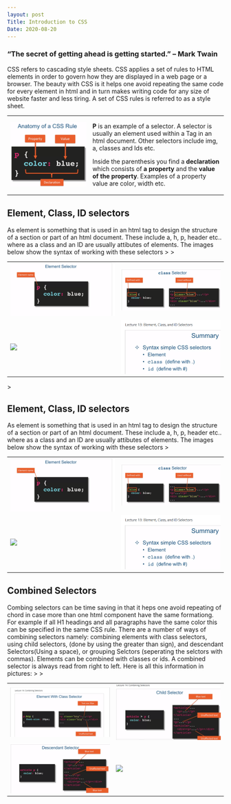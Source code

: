 ```yaml
---
layout: post 
Title: Introduction to CSS
Date: 2020-08-20
---
```

<h3>“The secret of getting ahead is getting started.” – Mark Twain</h3> 

CSS refers to cascading style sheets. CSS applies a set of rules to HTML elements in order to govern how they are displayed in a web page or a browser. The beauty with CSS is it helps one avoid repeating the same code for every element in html and in turn makes writing code for any size of website faster and less tiring. A set of CSS rules is referred to as a style sheet.
<table class="w3-table">
  <tr>
    <td><img src="/images/cssruleanatomy.png"></td>
    <td><p><b>P</b> is an example of a selector. A selector is usually an element used within a Tag in an html document. Other selectors include img, a, classes and Ids etc.</p><p>Inside the parenthesis you find a <b>declaration </b> which consists of <b>a property</b> and the <b>value of the property</b>. Examples of a property value are color, width etc.</p></td>
  </tr>
 
</table>

<h2>Element, Class, ID selectors</h2>
As element is something that is used in an html tag to design the structure of a section or part of an html document. These include a, h, p, header etc.. where as a class and an ID are usually attibutes of elements. 
The images below show the syntax of working with these selectors
<Table>
  <tr>
    <td><img src = "/images/elementselector.png"></td> <td><img src = "/images/classselector.png"></td>
    </tr>>
    <tr> 
      <td><img src = "images/idselector.png"></td> <td><img src = "/images/selectors.png"></td>
    </tr>>
</Table>>

<h2>Element, Class, ID selectors</h2>
As element is something that is used in an html tag to design the structure of a section or part of an html document. These include a, h, p, header etc.. where as a class and an ID are usually attibutes of elements. 
The images below show the syntax of working with these selectors
<Table>
  <tr>
    <td><img src = "/images/elementselector.png"></td> <td><img src = "/images/classselector.png"></td>
    </tr>>
    <tr> 
      <td><img src = "images/idselector.png"></td> <td><img src = "/images/selectors.png"></td>
    </tr>
</Table>

<h2>Combined Selectors</h2>
Combing selectors can be time saving in that it heps one avoid repeating of chord in case more than one html component have the same formationg. For example if all H1 headings and all paragraphs have the same color this can be specified in the same CSS rule. 
There are a number of ways of combining selectors namely: combining elements with class selectors, using child selectors, (done by using the greater than sign), and descendant Selectors(Using a space), or grouping Selctors (seperating the selctors with commas). Elements can be combined with classes or ids. A combined selector is always read from right to left. 
Here is all this information in pictures:
<Table>
  <tr>
    <td><img src = "/images/Elementwithclassselector.png"></td> <td><img src = "/images/childselector.png"></td>
    </tr>>
    <tr> 
      <td><img src = "/images/descendantselector.png"></td> <td><img src = "/images/combinedselector.png"></td>
    </tr>>
</Table>
